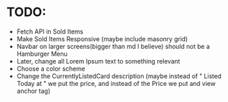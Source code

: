 # TODO:

- Fetch API in Sold Items
- Make Sold Items Responsive (maybe include masonry grid)
- Navbar on larger screens(bigger than md I believe) should not be a Hamburger Menu
- Later, change all Lorem Ipsum text to something relevant
- Choose a color scheme
- Change the CurrentlyListedCard description (maybe instead of " Listed Today at " we put the price, and instead of the Price we put and view anchor tag)
